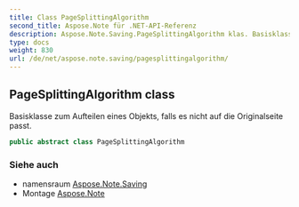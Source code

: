```yaml
---
title: Class PageSplittingAlgorithm
second_title: Aspose.Note für .NET-API-Referenz
description: Aspose.Note.Saving.PageSplittingAlgorithm klas. Basisklasse zum Aufteilen eines Objekts falls es nicht auf die Originalseite passt.
type: docs
weight: 830
url: /de/net/aspose.note.saving/pagesplittingalgorithm/
---
```

## PageSplittingAlgorithm class

Basisklasse zum Aufteilen eines Objekts, falls es nicht auf die Originalseite passt.

```csharp
public abstract class PageSplittingAlgorithm
```

### Siehe auch

* namensraum [Aspose.Note.Saving](../../aspose.note.saving/)
* Montage [Aspose.Note](../../)


